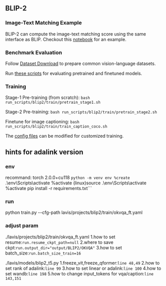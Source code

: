 ## BLIP-2


### Image-Text Matching Example
BLIP-2 can compute the image-text matching score using the same interface as BLIP. Checkout this [notebook](https://github.com/salesforce/LAVIS/blob/3446bac20c5646d35ae383ebe6d13cec4f8b00cb/examples/blip2_image_text_matching.ipynb) for an example. 

### Benchmark Evaluation 
Follow [Dataset Download](https://opensource.salesforce.com/LAVIS//latest/getting_started.html#auto-downloading-and-loading-datasets) to prepare common vision-language datasets.

Run [these scripts](https://github.com/salesforce/LAVIS/tree/main/run_scripts/blip2/eval) for evaluating pretrained and finetuned models. 

### Training
Stage-1 Pre-training (from scratch): 
```bash run_scripts/blip2/train/pretrain_stage1.sh```

Stage-2 Pre-training: 
```bash run_scripts/blip2/train/pretrain_stage2.sh```

Finetune for image captioning: 
```bash run_scripts/blip2/train/train_caption_coco.sh```

The [config files](https://github.com/salesforce/LAVIS/tree/main/lavis/projects/blip2/train) can be modified for customized training.

## hints for adalink version

### env
recommand: torch 2.0.0+cu118 
```python -m venv env %create```
.\env\Scripts\activate %activate
(linux)source .\env\Scripts\activate %activate
pip install -r requirements.txt```
### run
python train.py --cfg-path lavis/projects/blip2/train/okvqa_ft.yaml
### adjust param
./lavis/projects/blip2/train/okvqa_ft.yaml
1.how to set resume:```run.resume_ckpt_path=null```
2.where to save ckpt:```run.output_dir="output/BLIP2/OKVQA"```
3.how to set batch_size:```run.batch_size_train=16```

./lavis/models/blip2_t5.py
1.freeze_vit,freeze_qformer:```line 48,49```
2.how to set rank of adalink:```line 99```
3.how to set linear or adalink:```line 100```
4.how to set wandb:```line 198```
5.how to change input_tokens for vqa/caption:```line 143,151```
